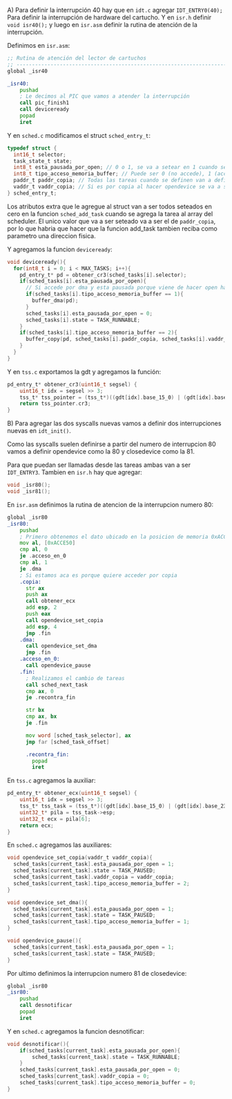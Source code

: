 A) Para definir la interrupción 40 hay que en `idt.c` agregar `IDT_ENTRY0(40); ` Para definir la interrupción de hardware del cartucho. Y en `isr.h` definir `void isr40();` y luego en `isr.asm` definir la rutina de atención de la interrupción.

Definimos en `isr.asm`:

```asm
;; Rutina de atención del lector de cartuchos
;; -------------------------------------------------------------------------- ;;
global _isr40

_isr40:
    pushad
    ; Le decimos al PIC que vamos a atender la interrupción
    call pic_finish1
    call deviceready
    popad
    iret
```

Y en `sched.c` modificamos el struct `sched_entry_t`: 

```c
typedef struct {
  int16_t selector;
  task_state_t state;
  int8_t esta_pausada_por_open; // 0 o 1, se va a setear en 1 cuando se haga opendevice y se va a setear en 0 en el primer isr40 y en close device
  int8_t tipo_acceso_memoria_buffer; // Puede ser 0 (no accede), 1 (accede por dma) o 2 (accede por copia)
  paddr_t paddr_copia; // Todas las tareas cuando se definen van a definir cual va a ser la direccion fisica en la cual va a estar la copia del buffer en caso de que lo pidan
  vaddr_t vaddr_copia; // Si es por copia al hacer opendevice se va a sobreescribir este valor
} sched_entry_t;
```
Los atributos extra que le agregue al struct van a ser todos seteados en cero en la funcion `sched_add_task` cuando se agrega la tarea al array del scheduler. El unico valor que va a ser seteado va a ser el de `paddr_copia`, por lo que habria que hacer que la funcion add_task tambien reciba como parametro una direccion fisica.


Y agregamos la funcion `deviceready`:

```c
void deviceready(){
  for(int8_t i = 0; i < MAX_TASKS; i++){
    pd_entry_t* pd = obtener_cr3(sched_tasks[i].selector);
    if(sched_tasks[i].esta_pausada_por_open){
      // Si accede por dma y esta pausada porque viene de hacer open hay que mapearle la memoria
      if(sched_tasks[i].tipo_acceso_memoria_buffer == 1){
        buffer_dma(pd);
      }
      sched_tasks[i].esta_pausada_por_open = 0; 
      sched_tasks[i].state = TASK_RUNNABLE;
    }
    if(sched_tasks[i].tipo_acceso_memoria_buffer == 2){
      buffer_copy(pd, sched_tasks[i].paddr_copia, sched_tasks[i].vaddr_copia);
    }
  }
}
```

Y en `tss.c` exportamos la gdt y agregamos la función: 

```c
pd_entry_t* obtener_cr3(uint16_t segsel) {
    uint16_t idx = segsel >> 3;
    tss_t* tss_pointer = (tss_t*)((gdt[idx].base_15_0) | (gdt[idx].base_23_16 << 16) | (gdt[idx].base_31_24 << 24));
    return tss_pointer.cr3;
}
```

B) Para agregar las dos syscalls nuevas vamos a definir dos interrupciones nuevas en `idt_init()`.

Como las syscalls suelen definirse a partir del numero de interrupcion 80 vamos a definir opendevice como la 80 y closedevice como la 81. 

Para que puedan ser llamadas desde las tareas ambas van a ser `IDT_ENTRY3`. Tambien en `isr.h` hay que agregar: 

```h
void _isr80();
void _isr81();
```

En `isr.asm` definimos la rutina de atencion de la interrupcion numero 80:

```asm
global _isr80
_isr80:
    pushad
    ; Primero obtenemos el dato ubicado en la posicion de memoria 0xACCE50. Como el mapa de memoria en la interrupcion es el mismo de la tarea podemos leer esa direccion sin necesidad de mapearla. 
    mov al, [0xACCE50]
    cmp al, 0
    je .acceso_en_0
    cmp al, 1
    je .dma
    ; Si estamos aca es porque quiere acceder por copia
    .copia:
      str ax
      push ax 
      call obtener_ecx
      add esp, 2
      push eax
      call opendevice_set_copia
      add esp, 4
      jmp .fin
    .dma: 
      call opendevice_set_dma
      jmp .fin
    .acceso_en_0:
      call opendevice_pause
    .fin: 
      ; Realizamos el cambio de tareas 
      call sched_next_task
      cmp ax, 0
      je .recontra_fin

      str bx
      cmp ax, bx
      je .fin

      mov word [sched_task_selector], ax
      jmp far [sched_task_offset] 

      .recontra_fin:
        popad
        iret
```

En `tss.c` agregamos la auxiliar: 

```c
pd_entry_t* obtener_ecx(uint16_t segsel) {
    uint16_t idx = segsel >> 3;
    tss_t* tss_task = (tss_t*)((gdt[idx].base_15_0) | (gdt[idx].base_23_16 << 16) | (gdt[idx].base_31_24 << 24));
    uint32_t* pila = tss_task->esp;
    uint32_t ecx = pila[6];
    return ecx;
}
```

En `sched.c` agregamos las auxiliares: 

```c
void opendevice_set_copia(vaddr_t vaddr_copia){
  sched_tasks[current_task].esta_pausada_por_open = 1;
  sched_tasks[current_task].state = TASK_PAUSED;
  sched_tasks[current_task].vaddr_copia = vaddr_copia;
  sched_tasks[current_task].tipo_acceso_memoria_buffer = 2;
}

void opendevice_set_dma(){
  sched_tasks[current_task].esta_pausada_por_open = 1;
  sched_tasks[current_task].state = TASK_PAUSED;
  sched_tasks[current_task].tipo_acceso_memoria_buffer = 1;
}

void opendevice_pause(){
  sched_tasks[current_task].esta_pausada_por_open = 1;
  sched_tasks[current_task].state = TASK_PAUSED;
}
```

Por ultimo definimos la interrupcion numero 81 de closedevice: 

```asm
global _isr80
_isr80:
    pushad
    call desnotificar
    popad 
    iret

```

Y en `sched.c` agregamos la funcion desnotificar: 

```c
void desnotificar(){
    if(sched_tasks[current_task].esta_pausada_por_open){
        sched_tasks[current_task].state = TASK_RUNNABLE;
    }
    sched_tasks[current_task].esta_pausada_por_open = 0;
    sched_tasks[current_task].vaddr_copia = 0;
    sched_tasks[current_task].tipo_acceso_memoria_buffer = 0;
}
```
